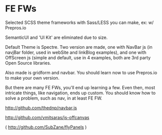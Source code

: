 

# FE FWs

Selected SCSS theme frameworks with Sass/LESS you can make, ex: w/ Prepros.io

SemanticUI and 'UI Kit' are eliminated due to size.

Default Theme is Spectre. Two version are made, one with NavBar js (in navjBar folder, used in webSite and linkBlog examples), and one with OffScreen js (simple and default, use in 4 examples, both are 3rd party Open Source libraries.

Also made is gridform and navbar. You should learn now to use Prepros.io to make your own version.

But there are many FE FWs, you'll end up learning a few. Even then, most intricate things, like navigation, ends up custom. You should know how to solve a problem, such as nav, in at least FE FW.

http://github.com/thednp/navbar.js

http://github.com/vmitsaras/js-offcanvas

(
   http://github.com/SubZane/flyPanels
)